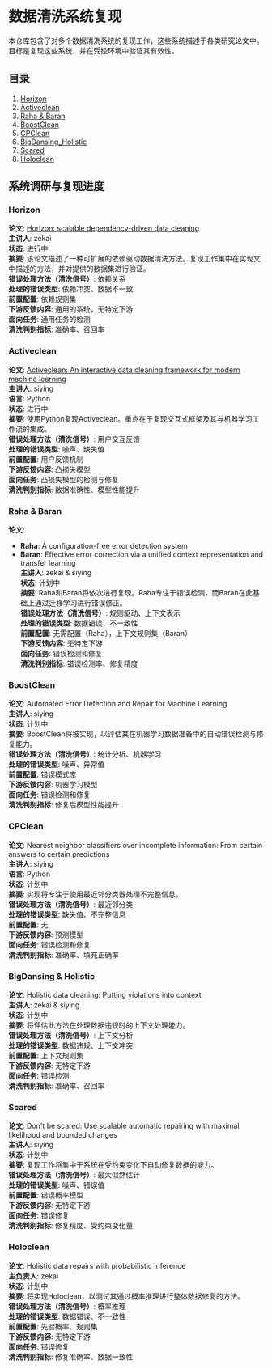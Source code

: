 # 数据清洗系统复现

本仓库包含了对多个数据清洗系统的复现工作，这些系统描述于各类研究论文中。目标是复现这些系统，并在受控环境中验证其有效性。

## 目录
1. [Horizon](#horizon)
2. [Activeclean](#activeclean)
3. [Raha & Baran](#raha--baran)
4. [BoostClean](#boostclean)
5. [CPClean](#cpclean)
6. [BigDansing_Holistic](#bigdansing_holistic)
7. [Scared](#scared)
8. [Holoclean](#holoclean)

## 系统调研与复现进度

### Horizon
**论文**: [Horizon: scalable dependency-driven data cleaning](https://www.vldb.org/pvldb/vol14/p25)  
**主讲人**: zekai  
**状态**: 进行中  
**摘要**: 该论文描述了一种可扩展的依赖驱动数据清洗方法。复现工作集中在实现文中描述的方法，并对提供的数据集进行验证。  
**错误处理方法（清洗信号）**: 依赖关系  
**处理的错误类型**: 依赖冲突、数据不一致  
**前置配置**: 依赖规则集  
**下游反馈内容**: 通用的系统，无特定下游  
**面向任务**: 通用任务的检测  
**清洗判别指标**: 准确率、召回率

### Activeclean
**论文**: [Activeclean: An interactive data cleaning framework for modern machine learning](https://arxiv.org/pdf/1601.03797.pdf)  
**主讲人**: siying  
**语言**: Python  
**状态**: 进行中  
**摘要**: 使用Python复现Activeclean。重点在于复现交互式框架及其与机器学习工作流的集成。  
**错误处理方法（清洗信号）**: 用户交互反馈  
**处理的错误类型**: 噪声、缺失值  
**前置配置**: 用户反馈机制  
**下游反馈内容**: 凸损失模型  
**面向任务**: 凸损失模型的检测与修复  
**清洗判别指标**: 数据准确性、模型性能提升

### Raha & Baran
**论文**:
- **Raha**: A configuration-free error detection system  
- **Baran**: Effective error correction via a unified context representation and transfer learning  
**主讲人**: zekai & siying  
**状态**: 计划中  
**摘要**: Raha和Baran将依次进行复现。Raha专注于错误检测，而Baran在此基础上通过迁移学习进行错误修正。  
**错误处理方法（清洗信号）**: 规则驱动、上下文表示  
**处理的错误类型**: 数据错误、不一致性  
**前置配置**: 无需配置（Raha），上下文规则集（Baran）  
**下游反馈内容**: 无特定下游  
**面向任务**: 错误检测和修复  
**清洗判别指标**: 错误检测率、修复精度

### BoostClean
**论文**: Automated Error Detection and Repair for Machine Learning  
**主讲人**: siying  
**状态**: 计划中  
**摘要**: BoostClean将被实现，以评估其在机器学习数据准备中的自动错误检测与修复能力。  
**错误处理方法（清洗信号）**: 统计分析、机器学习  
**处理的错误类型**: 噪声、异常值  
**前置配置**: 错误模式库  
**下游反馈内容**: 机器学习模型  
**面向任务**: 错误检测和修复  
**清洗判别指标**: 修复后模型性能提升

### CPClean
**论文**: Nearest neighbor classifiers over incomplete information: From certain answers to certain predictions  
**主讲人**: siying  
**语言**: Python  
**状态**: 计划中  
**摘要**: 实现将专注于使用最近邻分类器处理不完整信息。  
**错误处理方法（清洗信号）**: 最近邻分类  
**处理的错误类型**: 缺失值、不完整信息  
**前置配置**: 无  
**下游反馈内容**: 预测模型  
**面向任务**: 错误检测和修复  
**清洗判别指标**: 准确率、填充正确率

### BigDansing & Holistic
**论文**: Holistic data cleaning: Putting violations into context  
**主讲人**: zekai & siying  
**状态**: 计划中  
**摘要**: 将评估此方法在处理数据违规时的上下文处理能力。  
**错误处理方法（清洗信号）**: 上下文分析  
**处理的错误类型**: 数据违规、上下文冲突  
**前置配置**: 上下文规则集  
**下游反馈内容**: 无特定下游  
**面向任务**: 错误检测  
**清洗判别指标**: 准确率、召回率

### Scared
**论文**: Don't be scared: Use scalable automatic repairing with maximal likelihood and bounded changes  
**主讲人**: siying  
**状态**: 计划中  
**摘要**: 复现工作将集中于系统在受约束变化下自动修复数据的能力。  
**错误处理方法（清洗信号）**: 最大似然估计  
**处理的错误类型**: 噪声、错误值  
**前置配置**: 错误概率模型  
**下游反馈内容**: 无特定下游  
**面向任务**: 错误修复  
**清洗判别指标**: 修复精度、受约束变化量

### Holoclean
**论文**: Holistic data repairs with probabilistic inference  
**主负责人**: zekai  
**状态**: 计划中  
**摘要**: 将实现Holoclean，以测试其通过概率推理进行整体数据修复的方法。  
**错误处理方法（清洗信号）**: 概率推理  
**处理的错误类型**: 数据错误、不一致性  
**前置配置**: 先验概率、规则集  
**下游反馈内容**: 无特定下游  
**面向任务**: 错误修复  
**清洗判别指标**: 修复准确率、数据一致性
